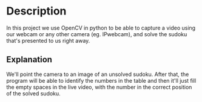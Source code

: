 # Description
In this project we use OpenCV in python to be able to capture a video using our webcam or any other camera (eg. IPwebcam), and solve the sudoku that's presented to us right away.

## Explanation
We'll point the camera to an image of an unsolved sudoku. After that, the program will be able to identify the numbers in the table and then it'll just fill the empty spaces in the live video, with the number in the correct position of the solved sudoku.
